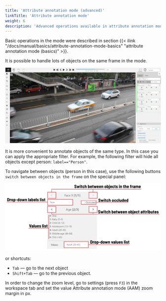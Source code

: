 ```yaml
---
title: 'Attribute annotation mode (advanced)'
linkTitle: 'Attribute annotation mode'
weight: 6
description: 'Advanced operations available in attribute annotation mode.'
---
```


Basic operations in the mode were described in section
{{< ilink "/docs/manual/basics/attribute-annotation-mode-basics" "attribute annotation mode (basics)" >}}.

It is possible to handle lots of objects on the same frame in the mode.

![](/images/image058_detrac.jpg)

It is more convenient to annotate objects of the same type. In this case you can apply
the appropriate filter. For example, the following filter will
hide all objects except person: `label=="Person"`.

To navigate between objects (person in this case),
use the following buttons `switch between objects in the frame` on the special panel:

![](/images/image026.jpg)

or shortcuts:

- `Tab` — go to the next object
- `Shift+Tab` — go to the previous object.

In order to change the zoom level, go to settings (press `F3`)
in the workspace tab and set the value Attribute annotation mode (AAM) zoom margin in px.
